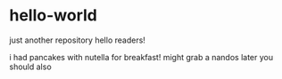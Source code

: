 # hello-world
just another repository
hello readers!

i had pancakes with nutella for breakfast!
might grab a nandos later you should also 
